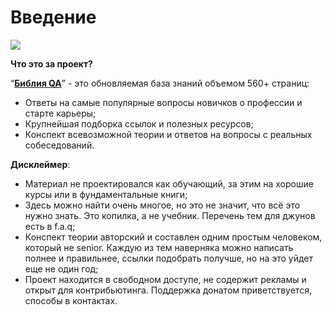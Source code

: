 # Введение

![](https://lh4.googleusercontent.com/3vOk0NqvhT3rVjNa-n8BtCfTWXq2sdBu1dUVsZvK3-gkD8c3KhsH2BL6TPX5KDFr2lEhuSqm\_bcy3UwAQFOpY6MlE\_PEBiR5g9uzJuS5SaAZI9oyhAG77QhmJXHvXhPuFVRTa\_wK)

**Что это за проект?**

“[**Библия QA**](https://vladislaveremeev.gitbook.io/qa\_bible/)” - это обновляемая база знаний объемом 560+ страниц:

* Ответы на самые популярные вопросы новичков о профессии и старте карьеры;
* Крупнейшая подборка ссылок и полезных ресурсов;
* Конспект всевозможной теории и ответов на вопросы с реальных собеседований.

**Дисклеймер**:

* Материал не проектировался как обучающий, за этим на хорошие курсы или в фундаментальные книги;
* Здесь можно найти очень многое, но это не значит, что всё это нужно знать. Это копилка, а не учебник. Перечень тем для джунов есть в f.a.q;
* Конспект теории авторский и составлен одним простым человеком, который не senior. Каждую из тем наверняка можно написать полнее и правильнее, ссылки подобрать получше, но на это уйдет еще не один год;
* Проект находится в свободном доступе, не содержит рекламы и открыт для контрибьютинга. Поддержка донатом приветствуется, способы в контактах.
